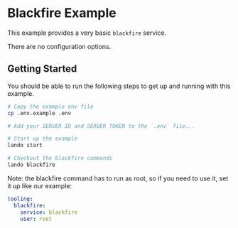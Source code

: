Blackfire Example
=============

This example provides a very basic `blackfire` service.

There are no configuration options.

Getting Started
---------------

You should be able to run the following steps to get up and running with this example.

```bash
# Copy the example env file
cp .env.example .env

# Add your SERVER ID and SERVER TOKEN to the `.env` file...

# Start up the example
lando start

# Checkout the blackfire commands
lando blackfire
```

Note: the blackfire command has to run as root, so if you need to use it, set it up like our example:

```yaml
tooling:
  blackfire:
    service: blackfire
    user: root
```
